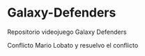 # Galaxy-Defenders
Repositorio videojuego Galaxy Defenders
<p>Conflicto Mario Lobato y resuelvo el conflicto</p>
